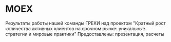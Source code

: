 # MOEX
Результаты работы нашей команды ГРЕКИ над проектом "Кратный рост количества активных клиентов на срочном рынке: уникальные стратегии и мировые практики"
Предоставлены: презентация, расчеты
